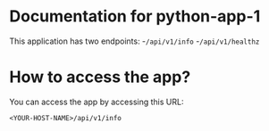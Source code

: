# Documentation for python-app-1

This application has two endpoints:
-`/api/v1/info`
-`/api/v1/healthz`

# How to access the app?

You can access the app by accessing this URL:

`<YOUR-HOST-NAME>/api/v1/info`
